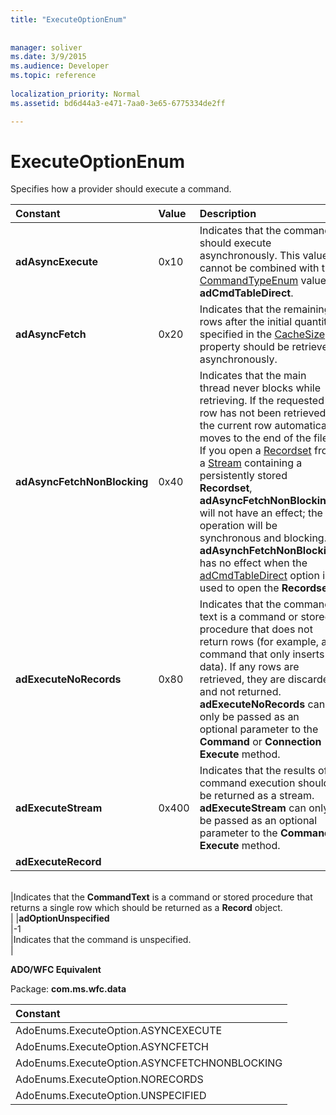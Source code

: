 ```yaml
---
title: "ExecuteOptionEnum"
 
 
manager: soliver
ms.date: 3/9/2015
ms.audience: Developer
ms.topic: reference
  
localization_priority: Normal
ms.assetid: bd6d44a3-e471-7aa0-3e65-6775334de2ff

---
```


# ExecuteOptionEnum

Specifies how a provider should execute a command.
  
|**Constant**|**Value**|**Description**|
|:-----|:-----|:-----|
|**adAsyncExecute** <br/> |0x10  <br/> |Indicates that the command should execute asynchronously. This value cannot be combined with the [CommandTypeEnum](commandtypeenum.md) value **adCmdTableDirect**.  <br/> |
|**adAsyncFetch** <br/> |0x20  <br/> |Indicates that the remaining rows after the initial quantity specified in the [CacheSize](cachesize-property-ado.md) property should be retrieved asynchronously.  <br/> |
|**adAsyncFetchNonBlocking** <br/> |0x40  <br/> |Indicates that the main thread never blocks while retrieving. If the requested row has not been retrieved, the current row automatically moves to the end of the file. If you open a [Recordset](recordset-object-ado.md) from a [Stream](stream-object-ado.md) containing a persistently stored **Recordset**, **adAsyncFetchNonBlocking** will not have an effect; the operation will be synchronous and blocking. **adAsynchFetchNonBlocking** has no effect when the [adCmdTableDirect](commandtypeenum.md) option is used to open the **Recordset**.  <br/> |
|**adExecuteNoRecords** <br/> |0x80  <br/> |Indicates that the command text is a command or stored procedure that does not return rows (for example, a command that only inserts data). If any rows are retrieved, they are discarded and not returned. **adExecuteNoRecords** can only be passed as an optional parameter to the **Command** or **Connection** **Execute** method.  <br/> |
|**adExecuteStream** <br/> |0x400  <br/> |Indicates that the results of a command execution should be returned as a stream. **adExecuteStream** can only be passed as an optional parameter to the **Command** **Execute** method.  <br/> |
|**adExecuteRecord** <br/> |
  
 <br/> |Indicates that the **CommandText** is a command or stored procedure that returns a single row which should be returned as a **Record** object.  <br/> |
|**adOptionUnspecified** <br/> |-1  <br/> |Indicates that the command is unspecified.  <br/> |
   
 **ADO/WFC Equivalent**
  
Package: **com.ms.wfc.data**
  
|**Constant**|
|:-----|
|AdoEnums.ExecuteOption.ASYNCEXECUTE  <br/> |
|AdoEnums.ExecuteOption.ASYNCFETCH  <br/> |
|AdoEnums.ExecuteOption.ASYNCFETCHNONBLOCKING  <br/> |
|AdoEnums.ExecuteOption.NORECORDS  <br/> |
|AdoEnums.ExecuteOption.UNSPECIFIED  <br/> |
   

